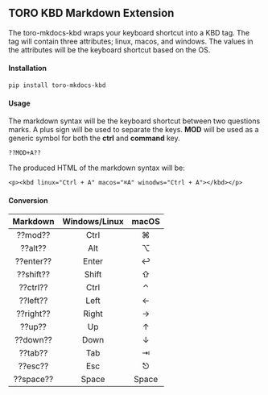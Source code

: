## TORO KBD Markdown Extension

The toro-mkdocs-kbd wraps your keyboard shortcut into a KBD tag. The tag will contain three
attributes; linux, macos, and windows. The values in the attributes will be the keyboard shortcut based
on the OS.


#### Installation

```
pip install toro-mkdocs-kbd
```

#### Usage

The markdown syntax will be the keyboard shortcut between two questions marks. A plus sign will be used
to separate the keys. __MOD__ will be used as a generic symbol for both the __ctrl__ and __command__ key.

```
??MOD+A??
```

The produced HTML of the markdown syntax will be:

```
<p><kbd linux="Ctrl + A" macos="⌘A" winodws="Ctrl + A"></kbd></p>
```

#### Conversion

| Markdown        | Windows/Linux | macOS |
|:---------------:|:-------------:|:-----:|
| ??mod??         | Ctrl          | ⌘     |
| ??alt??         | Alt           | ⌥     |
| ??enter??       | Enter         | ↩     |
| ??shift??       | Shift         | ⇧     |
| ??ctrl??        | Ctrl          | ⌃     |
| ??left??        | Left          | ←     |
| ??right??       | Right         | →     |
| ??up??          | Up            | ↑     |
| ??down??        | Down          | ↓     |
| ??tab??         | Tab           | ⇥     |
| ??esc??         | Esc           | ⎋     |
| ??space??       | Space         | Space |
